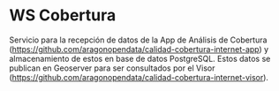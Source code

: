 # WS Cobertura

Servicio para la recepción de datos de la App de Análisis de Cobertura (https://github.com/aragonopendata/calidad-cobertura-internet-app) y almacenamiento de estos en base de datos PostgreSQL. Estos datos se publican en Geoserver para ser consultados por el Visor (https://github.com/aragonopendata/calidad-cobertura-internet-visor).


